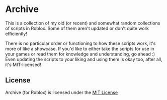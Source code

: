 # Archive
This is a collection of my old (or recent) and somewhat random collections of scripts in Roblox. 
Some of them aren't updated or don't quite work efficiently!

There is no particular order or functioning to how these scripts work, it's more of like a showcase. If you'd like to either take the scripts for use in your games or read them for knowledge and understanding, go ahead :)
Even updating the scripts to your liking and using them is okay too, after all, it's MIT-licensed!

## License
Archive (for Roblox) is licensed under the [MIT License](./License)
